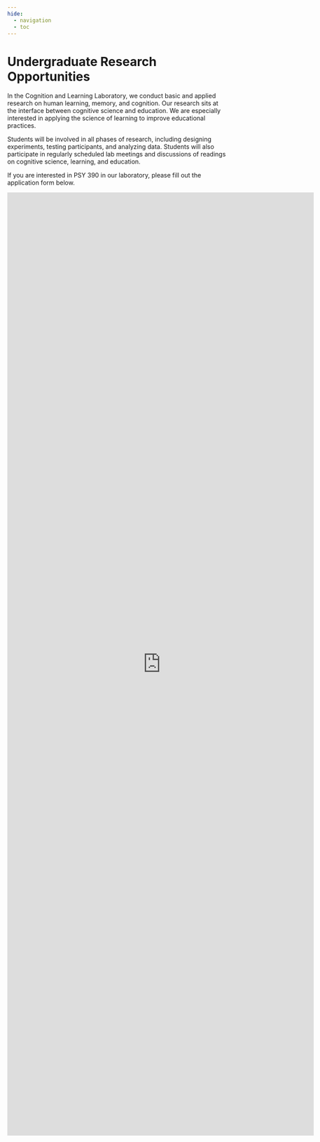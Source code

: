 ```yaml
---
hide:
  - navigation
  - toc
---
```


# Undergraduate Research Opportunities

In the Cognition and Learning Laboratory, we conduct basic and applied research on human learning, memory, and cognition. Our research sits at the interface between cognitive science and education. We are especially interested in applying the science of learning to improve educational practices.

Students will be involved in all phases of research, including designing experiments, testing participants, and analyzing data. Students will also participate in regularly scheduled lab meetings and discussions of readings on cognitive science, learning, and education.

If you are interested in PSY 390 in our laboratory, please fill out the application form below.

<p>
    <iframe src="https://docs.google.com/forms/d/1yAm5LB1m_eEY26ZIJWiGu-zInDh1tLwBuljrCzcx6xs/viewform?embedded=true" width="700"
        height="2150" frameborder="0" marginheight="0" marginwidth="0"></iframe>
</p>
